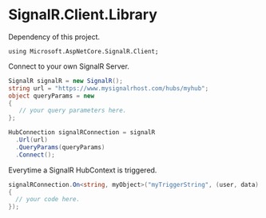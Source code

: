 # SignalR.Client.Library

Dependency of this project.

```#
using Microsoft.AspNetCore.SignalR.Client;
```

Connect to your own SignalR Server.

```c#
SignalR signalR = new SignalR();
string url = "https://www.mysignalrhost.com/hubs/myhub";
object queryParams = new 
{
   // your query parameters here.
};

HubConnection signalRConnection = signalR
  .Url(url)
  .QueryParams(queryParams)
  .Connect();
```

Everytime a SignalR HubContext is triggered.

```c#
signalRConnection.On<string, myObject>("myTriggerString", (user, data) =>
{
  // your code here.
});
```

